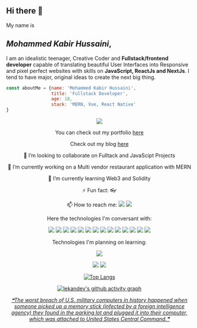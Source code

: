 ## Hi there 👋

My name is 
## *Mohammed Kabir Hussaini*,
I am an idealistic teenager, Creative Coder and **Fullstack/frontend developer** capable of translating beautiful User Interfaces into Responsive and pixel perfect websites with skills on **JavaScript,  ReactJs and NextJs**. I tend to have major, original ideas to create the next big thing.

```javascript
const aboutMe = {name: 'Mohammed Kabir Hussaini',
                 title: 'Fullstack Developer',
                 age: 18,
                 stack: 'MERN, Vue, React Native'
}
```

<div align="center">

![](https://komarev.com/ghpvc/?username=lekandev&color=red)

You can check out my portfolio [here](https://lekan.vercel.app)

Check out my blog [here](https://lekandev.hashnode.dev)

👯 I’m looking to collaborate on Fulltack and JavaScipt Projects

🔭 I’m currently working on a Multi vendor restaurant application with MERN

🌱 I’m currently learning Web3 and Solidity

⚡ Fun fact: 👓

📫 How to reach me: <img src="https://img.shields.io/badge/lekandev%20-%231DA1F2.svg?&style=for-the-badge&logo=Twitter&logoColor=white"/> <img src="https://img.shields.io/badge/lekandev%20-%230077B5.svg?&style=for-the-badge&logo=linkedin&logoColor=white"/>

Here the technologies I'm conversant with:

![](https://img.shields.io/badge/Code-HTML5-informational?style=flat&logo=html5&logoColor=white&color=4AB197)
![](https://img.shields.io/badge/Code-CSS3-informational?style=flat&logo=CSS3&logoColor=white&color=4AB197)
![](https://img.shields.io/badge/Code-Javascript-informational?style=flat&logo=JavaScript&logoColor=white&color=4AB197)
![](https://img.shields.io/badge/Code-ReactJs-informational?style=flat&logo=React&logoColor=white&color=4AB197)
![](https://img.shields.io/badge/Code-Vuejs-informational?style=flat&logo=Vue.js&logoColor=white&color=4AB197)
![](https://img.shields.io/badge/Code-SASS-informational?style=flat&logo=SASS&logoColor=white&color=4AB197)
![](https://img.shields.io/badge/Code-Git-informational?style=flat&logo=Git&logoColor=white&color=4AB197)
![](https://img.shields.io/badge/Code-Github-informational?style=flat&logo=GitHub&logoColor=white&color=4AB197)
![](https://img.shields.io/badge/Code-Vercel-informational?style=flat&logo=Vercel&logoColor=white&color=4AB197)
![](https://img.shields.io/badge/Code-NextJs-informational?style=flat&logo=Next&logoColor=white&color=4AB197)
![](https://img.shields.io/badge/Code-NodeJs-informational?style=flat&logo=nodejs&logoColor=white&color=4AB197)
![](https://img.shields.io/badge/Code-Express-informational?style=flat&logo=Express&logoColor=white&color=4AB197)
![](https://img.shields.io/badge/Code-MongoDb-informational?style=flat&logo=MongoDb&logoColor=white&color=4AB197)
![](https://img.shields.io/badge/Code-ReactNative-informational?style=flat&logo=Reactnative&logoColor=white&color=4AB197)

Technologies I'm planning on learning:

![](https://img.shields.io/badge/Code-C++-informational?style=flat&logo=c++&logoColor=white&color=4AB197)
  
<p align="center">
<img src="https://github-readme-stats.vercel.app/api?username=lekandev&show_icons=true&theme=tokyonight">
<img src="https://github-readme-streak-stats.herokuapp.com/?user=lekandev&theme=tokyonight" />
</p>

[![Top Langs](https://github-readme-stats.vercel.app/api/top-langs/?username=lekandev&layout=compact&theme=tokyonight&hide=TeX,Java,Objective-C,HTML,CSS)](https://github.com/lekandev/github-readme-stats)
  
[![lekandev's github activity graph](https://activity-graph.herokuapp.com/graph?username=lekandev&theme=react-dark)](https://github.com/ashutosh00710/github-readme-activity-graph)

<a align="center" href='https://github.com/marketplace/actions/quote-readme'>
<!--STARTS_HERE_QUOTE_README-->
<i>❝The worst breach of U.S. military computers in history happened when someone picked up a memory stick (infected by a foreign intelligence agency) they found in the parking lot and plugged it into their computer, which was attached to United States Central Command.❞</i>
<!--ENDS_HERE_QUOTE_README-->
</a>
